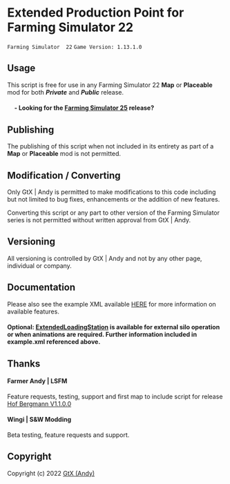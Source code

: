 # Extended Production Point for Farming Simulator 22

 `Farming Simulator  22`   `Game Version: 1.13.1.0`

## Usage
This script is free for use in any Farming Simulator 22 **Map** or **Placeable** mod for both ***Private*** and ***Public*** release.  

#### &nbsp;&nbsp;&nbsp;&nbsp; - Looking for the [Farming Simulator 25](https://github.com/GtX-Andy/FS25_ExtendedProductionPoint) release?

## Publishing
The publishing of this script when not included in its entirety as part of a **Map** or **Placeable** mod is not permitted.

## Modification / Converting
Only GtX | Andy is permitted to make modifications to this code including but not limited to bug fixes, enhancements or the addition of new features.

Converting this script or any part to other version of the Farming Simulator series is not permitted without written approval from GtX | Andy.

## Versioning
All versioning is controlled by GtX | Andy and not by any other page, individual or company.

## Documentation
Please also see the example XML available [HERE](https://github.com/GtX-Andy/extendedProductionPoint/blob/master/example.xml) for more information on available features.

#### Optional: [ExtendedLoadingStation](https://github.com/GtX-Andy/extendedProductionPoint/blob/master/ExtendedLoadingStation.lua) is available for external silo operation or when animations are required. Further information included in example.xml referenced above.

## Thanks
#### Farmer Andy | LSFM
Feature requests, testing, support and first map to include script for release [Hof Bergmann V1.1.0.0](https://www.lsfarming-mods.com/filebase/file/178-hof-bergmann/)

#### Wingi | S&W Modding
Beta testing, feature requests and support.

## Copyright
Copyright (c) 2022 [GtX (Andy)](https://github.com/GtX-Andy)
